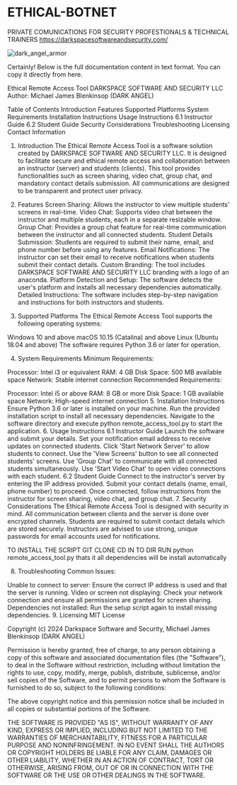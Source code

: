 # ETHICAL-BOTNET
PRIVATE COMUNICATIONS FOR SECURITY PROFESTIONALS &amp; TECHNICAL TRAINERS 
https://darkspacesoftwareandsecurity.com/


![dark_angel_armor](https://github.com/user-attachments/assets/3ba9c00c-1cc0-4070-9f84-160796be8179)

Certainly! Below is the full documentation content in text format. You can copy it directly from here.

Ethical Remote Access Tool
DARKSPACE SOFTWARE AND SECURITY LLC
Author: Michael James Blenkinsop (DARK ANGEL)

Table of Contents
Introduction
Features
Supported Platforms
System Requirements
Installation Instructions
Usage Instructions
6.1 Instructor Guide
6.2 Student Guide
Security Considerations
Troubleshooting
Licensing
Contact Information
1. Introduction
The Ethical Remote Access Tool is a software solution created by DARKSPACE SOFTWARE AND SECURITY LLC. It is designed to facilitate secure and ethical remote access and collaboration between an instructor (server) and students (clients). This tool provides functionalities such as screen sharing, video chat, group chat, and mandatory contact details submission. All communications are designed to be transparent and protect user privacy.

2. Features
Screen Sharing: Allows the instructor to view multiple students' screens in real-time.
Video Chat: Supports video chat between the instructor and multiple students, each in a separate resizable window.
Group Chat: Provides a group chat feature for real-time communication between the instructor and all connected students.
Student Details Submission: Students are required to submit their name, email, and phone number before using any features.
Email Notifications: The instructor can set their email to receive notifications when students submit their contact details.
Custom Branding: The tool includes DARKSPACE SOFTWARE AND SECURITY LLC branding with a logo of an anaconda.
Platform Detection and Setup: The software detects the user's platform and installs all necessary dependencies automatically.
Detailed Instructions: The software includes step-by-step navigation and instructions for both instructors and students.
3. Supported Platforms
The Ethical Remote Access Tool supports the following operating systems:

Windows 10 and above
macOS 10.15 (Catalina) and above
Linux (Ubuntu 18.04 and above)
The software requires Python 3.6 or later for operation.

4. System Requirements
Minimum Requirements:

Processor: Intel i3 or equivalent
RAM: 4 GB
Disk Space: 500 MB available space
Network: Stable internet connection
Recommended Requirements:

Processor: Intel i5 or above
RAM: 8 GB or more
Disk Space: 1 GB available space
Network: High-speed internet connection
5. Installation Instructions
Ensure Python 3.6 or later is installed on your machine.
Run the provided installation script to install all necessary dependencies.
Navigate to the software directory and execute python remote_access_tool.py to start the application.
6. Usage Instructions
6.1 Instructor Guide
Launch the software and submit your details.
Set your notification email address to receive updates on connected students.
Click 'Start Network Server' to allow students to connect.
Use the 'View Screens' button to see all connected students' screens.
Use 'Group Chat' to communicate with all connected students simultaneously.
Use 'Start Video Chat' to open video connections with each student.
6.2 Student Guide
Connect to the instructor's server by entering the IP address provided.
Submit your contact details (name, email, phone number) to proceed.
Once connected, follow instructions from the instructor for screen sharing, video chat, and group chat.
7. Security Considerations
The Ethical Remote Access Tool is designed with security in mind. All communication between clients and the server is done over encrypted channels. Students are required to submit contact details which are stored securely. Instructors are advised to use strong, unique passwords for email accounts used for notifications.

TO INSTALL THE SCRIPT GIT CLONE CD IN TO DIR RUN python  remote_access_tool.py  thats it all dependencies will be install automatically 
                                                      
8. Troubleshooting
Common Issues:

Unable to connect to server: Ensure the correct IP address is used and that the server is running.
Video or screen not displaying: Check your network connection and ensure all permissions are granted for screen sharing.
Dependencies not installed: Run the setup script again to install missing dependencies.
9. Licensing
MIT License

Copyright (c) 2024 Darkspace Software and Security, Michael James Blenkinsop (DARK ANGEL)

Permission is hereby granted, free of charge, to any person obtaining a copy of this software and associated documentation files (the "Software"), to deal in the Software without restriction, including without limitation the rights to use, copy, modify, merge, publish, distribute, sublicense, and/or sell copies of the Software, and to permit persons to whom the Software is furnished to do so, subject to the following conditions:

The above copyright notice and this permission notice shall be included in all copies or substantial portions of the Software.

THE SOFTWARE IS PROVIDED "AS IS", WITHOUT WARRANTY OF ANY KIND, EXPRESS OR IMPLIED, INCLUDING BUT NOT LIMITED TO THE WARRANTIES OF MERCHANTABILITY, FITNESS FOR A PARTICULAR PURPOSE AND NONINFRINGEMENT. IN NO EVENT SHALL THE AUTHORS OR COPYRIGHT HOLDERS BE LIABLE FOR ANY CLAIM, DAMAGES OR OTHER LIABILITY, WHETHER IN AN ACTION OF CONTRACT, TORT OR OTHERWISE, ARISING FROM, OUT OF OR IN CONNECTION WITH THE SOFTWARE OR THE USE OR OTHER DEALINGS IN THE SOFTWARE.
